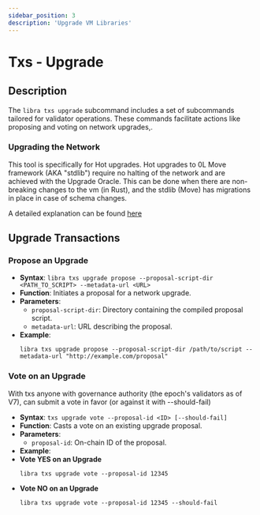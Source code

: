 ```yaml
---
sidebar_position: 3
description: 'Upgrade VM Libraries'
---
```


# Txs - Upgrade



## Description
The `libra txs upgrade`  subcommand includes a set of subcommands tailored for validator operations. These commands facilitate actions like proposing and voting on network upgrades,.

### Upgrading the Network
This tool is specifically for Hot upgrades. Hot upgrades to 0L Move framework (AKA "stdlib") require no halting of the network and are achieved with the Upgrade Oracle. This can be done when there are non-breaking changes to the vm (in Rust), and the stdlib (Move) has migrations in place in case of schema changes.

A detailed explanation can be found [here](/validators/hot-upgrades)

## Upgrade Transactions

### Propose an Upgrade
- **Syntax**: `libra txs upgrade propose --proposal-script-dir <PATH_TO_SCRIPT> --metadata-url <URL>`
- **Function**: Initiates a proposal for a network upgrade.
- **Parameters**:
  - `proposal-script-dir`: Directory containing the compiled proposal script.
  - `metadata-url`: URL describing the proposal.
- **Example**:
  ```
  libra txs upgrade propose --proposal-script-dir /path/to/script --metadata-url "http://example.com/proposal"
  ```

### Vote on an Upgrade
With txs anyone with governance authority (the epoch's validators as of V7), can submit a vote in favor (or against it with --should-fail)
- **Syntax**: `txs upgrade vote --proposal-id <ID> [--should-fail]`
- **Function**: Casts a vote on an existing upgrade proposal.
- **Parameters**:
  - `proposal-id`: On-chain ID of the proposal.
- **Example**:
- **Vote YES on an Upgrade**
    ```
    libra txs upgrade vote --proposal-id 12345
    ```
- **Vote NO on an Upgrade**
    ```
    libra txs upgrade vote --proposal-id 12345 --should-fail
    ```
